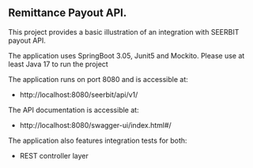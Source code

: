 Remittance Payout API.
-
This project provides a basic illustration of an integration with SEERBIT payout API.

The application uses SpringBoot 3.05, Junit5 and Mockito. Please use at least Java 17 to run the project<break>

The application runs on port 8080 and is accessible at:
- http://localhost:8080/seerbit/api/v1/ <br>

The API documentation is accessible at:
- http://localhost:8080/swagger-ui/index.html#/ <br>

The application also features integration tests for both:
- REST controller layer <br>

